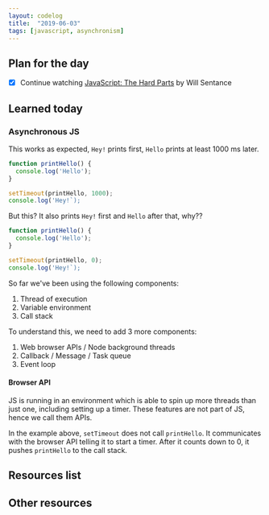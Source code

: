 ```yaml
---
layout: codelog
title:  "2019-06-03"
tags: [javascript, asynchronism]
---
```


## Plan for the day

- [x] Continue watching [JavaScript: The Hard Parts](https://frontendmasters.com/courses/javascript-hard-parts/) by Will Sentance

## Learned today

### Asynchronous JS

This works as expected, `Hey!` prints first, `Hello` prints at least 1000 ms later.

```javascript
function printHello() {
  console.log('Hello');
}

setTimeout(printHello, 1000);
console.log('Hey!`);
```

But this? It also prints `Hey!` first and `Hello` after that, why??

```javascript
function printHello() {
  console.log('Hello');
}

setTimeout(printHello, 0);
console.log('Hey!`);
```

So far we've been using the following components:

1. Thread of execution
2. Variable environment
3. Call stack

To understand this, we need to add 3 more components:

1. Web browser APIs / Node background threads
2. Callback / Message / Task queue
3. Event loop

#### Browser API

JS is running in an environment which is able to spin up more threads than just one, including setting up a timer. These features are not part of JS, hence we call them APIs.

In the example above, `setTimeout` does not call `printHello`. It communicates with the browser API telling it to start a timer. After it counts down to 0, it pushes `printHello` to the call stack.

## Resources list

## Other resources